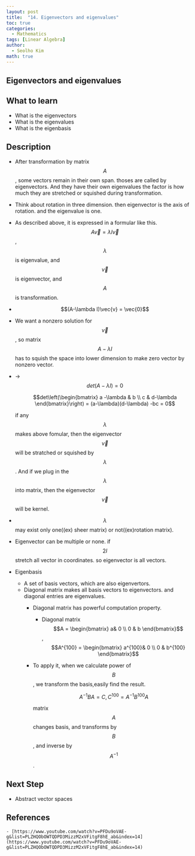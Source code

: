 ```yaml
---
layout: post
title:  "14. Eigenvectors and eigenvalues"
toc: true
categories: 
  - Mathematics
tags: [Linear Algebra]
author:
  - Seolho Kim
math: true
---
```

## Eigenvectors and eigenvalues

## What to learn
- What is the eigenvectors
- What is the eigenvalues
- What is the eigenbasis
## Description
- After transformation by matrix $$A$$, some vectors remain in their own span. thoses are called by eigenvectors. And they have their own eigenvalues the factor is how much they are stretched or squished during transformation.
- Think about rotation in three dimension. then eigenvector is the axis of rotation. and the eigenvalue is one.
- As described above, it is expressed in a formular like this. $$A\vec{v} = \lambda I\vec{v}$$ , $$\lambda$$ is eigenvalue, and $$\vec{v}$$ is eigenvector, and $$A$$ is transformation.
- $$(A-\lambda I)\vec{v} = \vec{0}$$
- We want a nonzero solution for $$\vec{v}$$, so matrix $$A-\lambda I$$ has to squish the space into lower dimension to make zero vector by nonzero vector.
- → $$det(A-\lambda I) = 0$$

  $$det\left(\begin{bmatrix}
  a -\lambda & b \\ c & d-\lambda
  \end{bmatrix}\right) = (a-\lambda)(d-\lambda) -bc = 0$$

  if any $$\lambda$$ makes above fomular, then the eigenvector $$\vec{v}$$ will be stratched or squished by $$\lambda$$. And if we plug in the $$\lambda$$ into matrix, then the eigenvector $$\vec{v}$$ will be kernel.

- $$\lambda$$ may exist only one((ex) sheer matrix) or not((ex)rotation matrix).
- Eigenvector can be multiple or none. if $$2I$$ stretch all vector in coordinates. so eigenvector is all vectors.
- Eigenbasis
  - A set of basis vectors, which are also eigenvertors.
  - Diagonal matrix makes all basis vectors to eigenvectors. and diagonal entries are eigenvalues.
    - Diagonal matrix has powerful computation property.
      - Diagonal matrix $$A = \begin{bmatrix}
        a& 0 \\ 0 & b
        \end{bmatrix}$$, $$A^{100} = \begin{bmatrix}
        a^{100}& 0 \\ 0 & b^{100}
        \end{bmatrix}$$
    - To apply it, when we calculate power of $$B$$, we transform the basis,easily find the result.

        $$A^{-1}BA = C, C^{100} = A^{-1}B^{100}A$$

        matrix $$A$$ changes basis, and transforms by $$B$$, and inverse by $$A^{-1}$$.

## Next Step
- Abstract vector spaces

## References
    - [https://www.youtube.com/watch?v=PFDu9oVAE-g&list=PLZHQObOWTQDPD3MizzM2xVFitgF8hE_ab&index=14](https://www.youtube.com/watch?v=PFDu9oVAE-g&list=PLZHQObOWTQDPD3MizzM2xVFitgF8hE_ab&index=14)